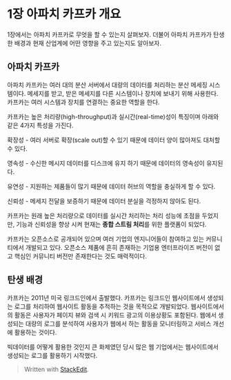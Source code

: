 # 1장 아파치 카프카 개요

1장에서는 아파치 카프카로 무엇을 할 수 있는지 살펴보자. 더불어 아파치 카프카가 탄생한 배경과 현재 산업계에 어떤 영향을 주고 있는지도 알아보자.

## 아파치 카프카

아파치 카프카는 여러 대의 분산 서버에서 대량의 데이터를 처리하는 분산 메세징 시스템이다. 메세지를 받고, 받은 메세지를 다른 시스템이나 장치에 보내기 위해 사용한다. 카프카는 여러 시스템과 장치를 연결하는 중요한 역할을 한다. 

카프카는 높은 처리량(high-throughput)과 실시간(real-time)성이 특징이며 아래와 같은 4가지 특성을 가진다.

확장성 - 여러 서버로 확장(scale out)할 수 있기 때문에 데이터 양이 많아져도 대처할 수 있다. 

영속성 - 수신한 메시지 데이터를 디스크에 유지 하기 때문에 데이터의 영속성이 유지된다.

유연성 - 지원하는 제품들이 많기 때문에 데이터 허브의 역할을 충실하게 할 수 있다. 

신뢰성 - 메세지 전달을 보증하기 때문에 데이터 분실을 걱정하지 않아도 된다. 

카프카는 원래 높은 처리량으로 데이터를 실시간 처리하는 처리 성능에 초점을 두었지만, 기능과 신뢰성을 향상 시켜 현재는 **종합 스트림 처리**를 위한 플랫폼이 되었다.  

카프카는 오픈소스로 공개되어 있으며 여러 기업의 엔지니어들이 참여하고 있는 커뮤니티에서 개발되고 있다. 오픈소스 제품에 흔히 존재하는 기업용 엔터프라이즈 버전이 없고 핵심인 커뮤니티 버전만 존재한다는 것도 매력적이다. 

## 탄생 배경

카프카는 2011년 미국 링크드인에서 출발했다. 카프카는 링크드인 웹사이트에서 생성되는 로그를 처리하여 웹사이트 활동을 추적하는 것을 목적으로 개발되었다. 웹사이트에서의 활동은 사용자가 페이지 뷰와 검색 시 키워드 광고의 이용상황도 포함된다. 웹에서 생성되는 대량의 로그를 분석하여 사용자가 웹에서 하는 활동을 모니터링하고 서비스 개선에 활용하는 것이다.

빅데이터를 어떻게 활용한 것인지 큰 화제였던 당시 많은 웹 기업에서는 웹사이트에서 생성되는 로그를 활용하기 시작했다. 



> Written with [StackEdit](https://stackedit.io/).
<!--stackedit_data:
eyJoaXN0b3J5IjpbMTUwNTQ5MjQyOSwxODg5NzQ4NTI3LDQzMj
E4NDQ0OV19
-->